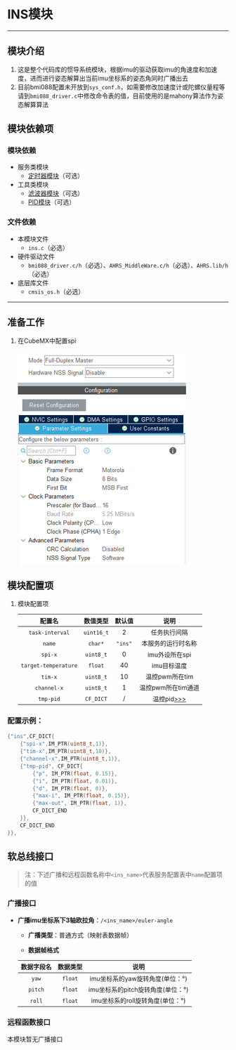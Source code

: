 # INS模块

---

## 模块介绍

1. 这是整个代码库的惯导系统模块，根据imu的驱动获取imu的角速度和加速度，进而进行姿态解算出当前imu坐标系的姿态角同时广播出去
2. 目前bmi088配置未开放到`sys_conf.h`，如需要修改加速度计或陀螺仪量程等请到`bmi088_driver.c`中修改命令表的值，目前使用的是mahony算法作为姿态解算算法


## 模块依赖项

### 模块依赖

- 服务类模块
	- [定时器模块](../bsp/README.md)（可选）
- 工具类模块
	- [滤波器模块](../../tools/first_order_filter/README.md)（可选）
	- [PID模块](../../tools/controller/README.md)（可选）

### 文件依赖

- 本模块文件
	- `ins.c`（必选）
- 硬件驱动文件
	- `bmi088_driver.c/h`（必选）、`AHRS_MiddleWare.c/h`（必选）、`AHRS.lib/h`（必选）
- 底层库文件 
	- `cmsis_os.h`（必选）

---

## 准备工作

1. 在CubeMX中配置spi
  
   ![spi配置](README-IMG/bmi088的spi配置.png)
	
## 模块配置项

1. 模块配置项
    
    | 配置名 | 数值类型 | 默认值 | 说明 |
    | :---: | :---: | :---: | :---: |
    | `task-interval`      | `uint16_t` | 2 | 任务执行间隔  |
	| `name`               | `char*`   | `"ins"` | 本服务的运行时名称  |
	| `spi-x`              | `uint8_t` | 0  | imu外设所在spi |
	| `target-temperature` | `float`   | 40 | imu目标温度  |
	| `tim-x`              | `uint8_t` | 10 | 温控pwm所在tim |
	| `channel-x`          | `uint8_t` | 1  | 温控pwm所在tim通道 |
	| `tmp-pid`            | `CF_DICT` | /  | 温控pid[>>>](../../tools/controller/README.md/#模块配置项) |

### 配置示例：

```c
{"ins",CF_DICT{
	{"spi-x",IM_PTR(uint8_t,1)},
	{"tim-x",IM_PTR(uint8_t,10)},
	{"channel-x",IM_PTR(uint8_t,1)},
	{"tmp-pid", CF_DICT{
		{"p", IM_PTR(float, 0.15)},
		{"i", IM_PTR(float, 0.01)},
		{"d", IM_PTR(float, 0)},
		{"max-i", IM_PTR(float, 0.15)},
		{"max-out", IM_PTR(float, 1)},
		CF_DICT_END
	}},
	CF_DICT_END
}},
```

## 软总线接口

> 注：下述广播和远程函数名称中`<ins_name>`代表服务配置表中`name`配置项的值

### 广播接口
  
- **广播imu坐标系下3轴欧拉角**：`/<ins_name>/euler-angle`

	- **广播类型**：普通方式（映射表数据帧）
    
    - **数据帧格式**

    | 数据字段名 | 数据类型 | 说明 |
    | :---: | :---: | :---: |
    | `yaw`   | `float` | imu坐标系的yaw旋转角度(单位：°) |
	| `pitch` | `float` | imu坐标系的pitch旋转角度(单位：°) |
	| `roll`  | `float` | imu坐标系的roll旋转角度(单位：°) |

### 远程函数接口

本模块暂无广播接口
  